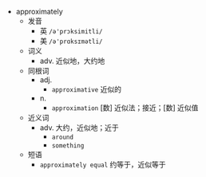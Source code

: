 - approximately
  - 发音
    - 英 `/ə'prɔksimitli/`
    - 美 `/ə'prɑksɪmətli/`
  - 词义
    - adv. 近似地，大约地
  - 同根词
    - adj.
      - `approximative` 近似的
    - n.
      - `approximation` [数] 近似法；接近；[数] 近似值
  - 近义词
    - adv. 大约，近似地；近于
      - `around`
      - `something`
  - 短语
    - `approximately equal` 约等于，近似等于 
